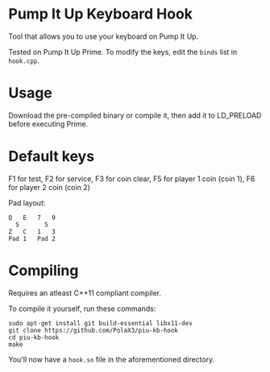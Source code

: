 # Pump It Up Keyboard Hook

Tool that allows you to use your keyboard on Pump It Up.

Tested on Pump It Up Prime. To modify the keys, edit the `binds` list in `hook.cpp`.

# Usage
Download the pre-compiled binary or compile it, then add it to LD_PRELOAD before executing Prime.

# Default keys
F1 for test, F2 for service, F3 for coin clear, F5 for player 1 coin (coin 1), F6 for player 2 coin (coin 2)

Pad layout:
```
Q   E   7   9
  S       5
Z   C   1   3
Pad 1   Pad 2
```

# Compiling

Requires an atleast C++11 compliant compiler.

To compile it yourself, run these commands:

```
sudo apt-get install git build-essential libx11-dev
git clone https://github.com/PolaX3/piu-kb-hook
cd piu-kb-hook
make
```

You'll now have a `hook.so` file in the aforementioned directory.
